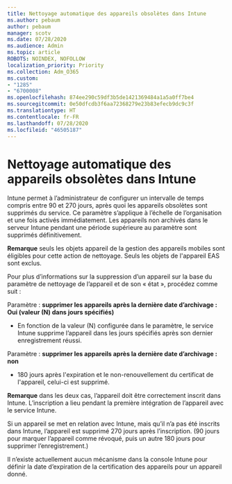 ```yaml
---
title: Nettoyage automatique des appareils obsolètes dans Intune
ms.author: pebaum
author: pebaum
manager: scotv
ms.date: 07/28/2020
ms.audience: Admin
ms.topic: article
ROBOTS: NOINDEX, NOFOLLOW
localization_priority: Priority
ms.collection: Adm_O365
ms.custom:
- "1285"
- "6700008"
ms.openlocfilehash: 874ee290c59df3b5de1421369484a1a5a0ff7be4
ms.sourcegitcommit: 0e50dfcdb3f6aa72368279e23b83efecb9dc9c3f
ms.translationtype: HT
ms.contentlocale: fr-FR
ms.lasthandoff: 07/28/2020
ms.locfileid: "46505187"
---
```

# <a name="automatic-cleanup-of-stale-devices-in-intune"></a>Nettoyage automatique des appareils obsolètes dans Intune

Intune permet à l’administrateur de configurer un intervalle de temps compris entre 90 et 270 jours, après quoi les appareils obsolètes sont supprimés du service. Ce paramètre s’applique à l’échelle de l’organisation et une fois activés immédiatement. Les appareils non archivés dans le serveur Intune pendant une période supérieure au paramètre sont supprimés définitivement.

**Remarque** seuls les objets appareil de la gestion des appareils mobiles sont éligibles pour cette action de nettoyage. Seuls les objets de l'appareil EAS sont exclus.

Pour plus d’informations sur la suppression d’un appareil sur la base du paramètre de nettoyage de l’appareil et de son « état », procédez comme suit :

Paramètre : **supprimer les appareils après la dernière date d’archivage : Oui (valeur (N) dans jours spécifiés)**

- En fonction de la valeur (N) configurée dans le paramètre, le service Intune supprime l’appareil dans les jours spécifiés après son dernier enregistrement réussi.

Paramètre : **supprimer les appareils après la dernière date d’archivage : non**

- 180 jours après l'expiration et le non-renouvellement du certificat de l'appareil, celui-ci est supprimé.

**Remarque** dans les deux cas, l’appareil doit être correctement inscrit dans Intune. L’inscription a lieu pendant la première intégration de l’appareil avec le service Intune.

Si un appareil se met en relation avec Intune, mais qu’il n’a pas été inscrits dans Intune, l’appareil est supprimé 270 jours après l’inscription. (90 jours pour marquer l’appareil comme révoqué, puis un autre 180 jours pour supprimer l’enregistrement.)

Il n’existe actuellement aucun mécanisme dans la console Intune pour définir la date d’expiration de la certification des appareils pour un appareil donné.